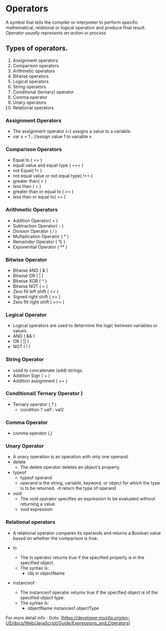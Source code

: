 # Operators

A symbol that tells the compiler or interpreter to perform specific mathematical, relational or logical operation and produce final result.
*Operator usually represents an action or process*

## Types of operators. 

1. Assignment operators
2. Comparison operators
3. Arithmetic operators
4. Bitwise operators
5. Logical operators
6. String operators
7. Conditional (ternary) operator
8. Comma operator
9. Unary operators
10. Relational operators


### Assignment Operators
- The assignment operator (=) assigns a value to a variable.
- var x = 1 ; //assign value 1 to variable x

### Comparison Operators
- Equal to ( == ) 
- equal value and equal type ( === )
- not Equal( != ) 
- not equal value or not equal type( !== )
- greater than( > )
- less than ( < )
- greater than or equal to ( >= )
- less than or equal to( <= )

### Arithmetic Operators
- Addition Operator( + )
- Subtraction Operator( - )
- Division Operator ( / )
- Multiplication Operator ( * )
- Remainder Operator ( % )
- Exponential Operator ( ** )

### Bitwise Operator
- Bitwise AND ( & )
- Bitwise OR ( | )
- Bitwise XOR ( ^ )
- Bitwise NOT ( ~ )
- Zero fill left shift ( << )
- Signed right shift ( >> )
- Zero fill right shift ( >>> )

### Logical Operator
- Logical operators are used to determine the logic between variables or values.
- AND ( && ) 
- OR ( || )
- NOT ( ! )

### String Operator
- used to concatenate (add) strings.
- Addition Sign ( + )
- Addition assignment ( += )


### Conditional( Ternary Operator ) 
- Ternary operator ( ? )
    - condition ? val1 : val2


### Comma Operator
- comma operator (,)

### Unary Operator
- A unary operation is an operation with only one operand.
- delete
    - The delete operator deletes an object's property. 
- typeof
    - typeof operand
    - operand is the string, variable, keyword, or object for which the type is to be returned.
    -it return the type of operand
- void 
    - The void operator specifies an expression to be evaluated without returning a value.
    - void expression

### Relational operators
- A relational operator compares its operands and returns a Boolean value based on whether the comparison is true.

- in
    - The in operator returns true if the specified property is in the specified object. 
    - The syntax is:
        - obj in objectName

- instanceof
    - The instanceof operator returns true if the specified object is of the specified object type. 
    - The syntax is:
        - objectName instanceof objectType




For more detail info :
Goto :[https://developer.mozilla.org/en-US/docs/Web/JavaScript/Guide/Expressions_and_Operators]